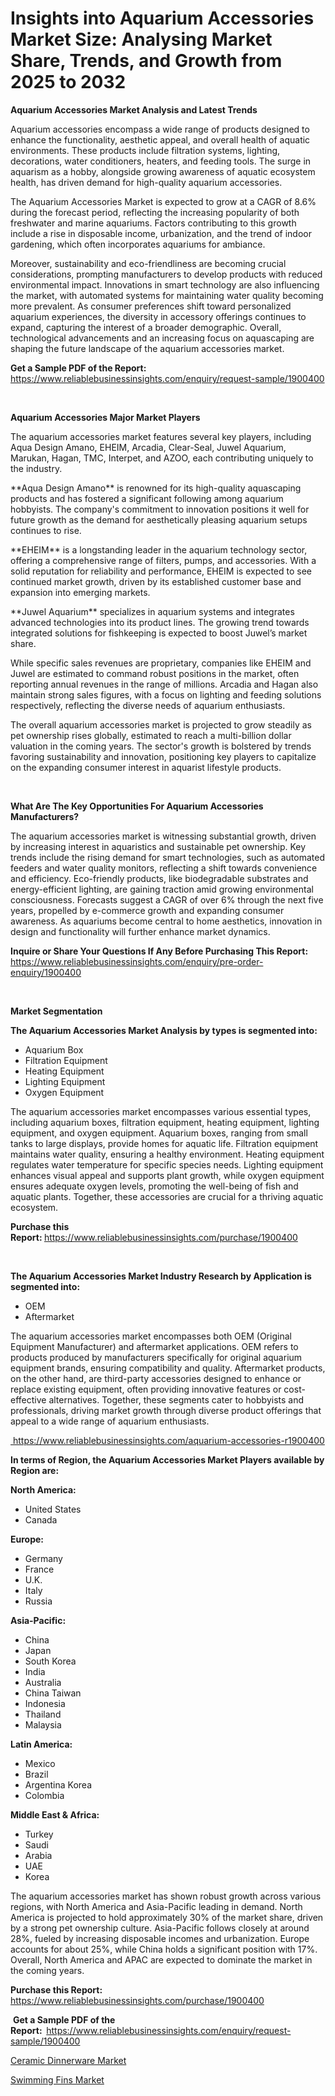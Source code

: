 <p><h1>Insights into Aquarium Accessories Market Size: Analysing Market Share, Trends, and Growth from 2025 to 2032</h1></p><p><strong>Aquarium Accessories Market Analysis and Latest Trends</strong></p>
<p><p>Aquarium accessories encompass a wide range of products designed to enhance the functionality, aesthetic appeal, and overall health of aquatic environments. These products include filtration systems, lighting, decorations, water conditioners, heaters, and feeding tools. The surge in aquarism as a hobby, alongside growing awareness of aquatic ecosystem health, has driven demand for high-quality aquarium accessories. </p><p>The Aquarium Accessories Market is expected to grow at a CAGR of 8.6% during the forecast period, reflecting the increasing popularity of both freshwater and marine aquariums. Factors contributing to this growth include a rise in disposable income, urbanization, and the trend of indoor gardening, which often incorporates aquariums for ambiance. </p><p>Moreover, sustainability and eco-friendliness are becoming crucial considerations, prompting manufacturers to develop products with reduced environmental impact. Innovations in smart technology are also influencing the market, with automated systems for maintaining water quality becoming more prevalent. As consumer preferences shift toward personalized aquarium experiences, the diversity in accessory offerings continues to expand, capturing the interest of a broader demographic. Overall, technological advancements and an increasing focus on aquascaping are shaping the future landscape of the aquarium accessories market.</p></p>
<p><strong>Get a Sample PDF of the Report:&nbsp;</strong> <a href="https://www.reliablebusinessinsights.com/enquiry/request-sample/1900400?utm_campaign=1119&utm_medium=2&utm_source=Github&utm_content=ia&utm_term=05022025&utm_id=aquarium-accessories">https://www.reliablebusinessinsights.com/enquiry/request-sample/1900400</a></p>
<p>&nbsp;</p>
<p><strong>Aquarium Accessories Major Market Players</strong></p>
<p><p>The aquarium accessories market features several key players, including Aqua Design Amano, EHEIM, Arcadia, Clear-Seal, Juwel Aquarium, Marukan, Hagan, TMC, Interpet, and AZOO, each contributing uniquely to the industry.</p><p>**Aqua Design Amano** is renowned for its high-quality aquascaping products and has fostered a significant following among aquarium hobbyists. The company's commitment to innovation positions it well for future growth as the demand for aesthetically pleasing aquarium setups continues to rise. </p><p>**EHEIM** is a longstanding leader in the aquarium technology sector, offering a comprehensive range of filters, pumps, and accessories. With a solid reputation for reliability and performance, EHEIM is expected to see continued market growth, driven by its established customer base and expansion into emerging markets. </p><p>**Juwel Aquarium** specializes in aquarium systems and integrates advanced technologies into its product lines. The growing trend towards integrated solutions for fishkeeping is expected to boost Juwel’s market share. </p><p>While specific sales revenues are proprietary, companies like EHEIM and Juwel are estimated to command robust positions in the market, often reporting annual revenues in the range of millions. Arcadia and Hagan also maintain strong sales figures, with a focus on lighting and feeding solutions respectively, reflecting the diverse needs of aquarium enthusiasts. </p><p>The overall aquarium accessories market is projected to grow steadily as pet ownership rises globally, estimated to reach a multi-billion dollar valuation in the coming years. The sector's growth is bolstered by trends favoring sustainability and innovation, positioning key players to capitalize on the expanding consumer interest in aquarist lifestyle products.</p></p>
<p>&nbsp;</p>
<p><strong>What Are The Key Opportunities For Aquarium Accessories Manufacturers?</strong></p>
<p><p>The aquarium accessories market is witnessing substantial growth, driven by increasing interest in aquaristics and sustainable pet ownership. Key trends include the rising demand for smart technologies, such as automated feeders and water quality monitors, reflecting a shift towards convenience and efficiency. Eco-friendly products, like biodegradable substrates and energy-efficient lighting, are gaining traction amid growing environmental consciousness. Forecasts suggest a CAGR of over 6% through the next five years, propelled by e-commerce growth and expanding consumer awareness. As aquariums become central to home aesthetics, innovation in design and functionality will further enhance market dynamics.</p></p>
<p><strong>Inquire or Share Your Questions If Any Before Purchasing This Report:</strong> <a href="https://www.reliablebusinessinsights.com/enquiry/pre-order-enquiry/1900400?utm_campaign=1119&utm_medium=2&utm_source=Github&utm_content=ia&utm_term=05022025&utm_id=aquarium-accessories">https://www.reliablebusinessinsights.com/enquiry/pre-order-enquiry/1900400</a></p>
<p>&nbsp;</p>
<p><strong>Market Segmentation</strong></p>
<p><strong>The Aquarium Accessories Market Analysis by types is segmented into:</strong></p>
<p><ul><li>Aquarium Box</li><li>Filtration Equipment</li><li>Heating Equipment</li><li>Lighting Equipment</li><li>Oxygen Equipment</li></ul></p>
<p><p>The aquarium accessories market encompasses various essential types, including aquarium boxes, filtration equipment, heating equipment, lighting equipment, and oxygen equipment. Aquarium boxes, ranging from small tanks to large displays, provide homes for aquatic life. Filtration equipment maintains water quality, ensuring a healthy environment. Heating equipment regulates water temperature for specific species needs. Lighting equipment enhances visual appeal and supports plant growth, while oxygen equipment ensures adequate oxygen levels, promoting the well-being of fish and aquatic plants. Together, these accessories are crucial for a thriving aquatic ecosystem.</p></p>
<p><strong>Purchase this Report:&nbsp;</strong><a href="https://www.reliablebusinessinsights.com/purchase/1900400?utm_campaign=1119&utm_medium=2&utm_source=Github&utm_content=ia&utm_term=05022025&utm_id=aquarium-accessories">https://www.reliablebusinessinsights.com/purchase/1900400</a></p>
<p>&nbsp;</p>
<p><strong>The Aquarium Accessories Market Industry Research by Application is segmented into:</strong></p>
<p><ul><li>OEM</li><li>Aftermarket</li></ul></p>
<p><p>The aquarium accessories market encompasses both OEM (Original Equipment Manufacturer) and aftermarket applications. OEM refers to products produced by manufacturers specifically for original aquarium equipment brands, ensuring compatibility and quality. Aftermarket products, on the other hand, are third-party accessories designed to enhance or replace existing equipment, often providing innovative features or cost-effective alternatives. Together, these segments cater to hobbyists and professionals, driving market growth through diverse product offerings that appeal to a wide range of aquarium enthusiasts.</p></p>
<p><a href="https://www.reliablebusinessinsights.com/aquarium-accessories-r1900400?utm_campaign=1119&utm_medium=2&utm_source=Github&utm_content=ia&utm_term=05022025&utm_id=aquarium-accessories">&nbsp;https://www.reliablebusinessinsights.com/aquarium-accessories-r1900400</a></p>
<p><strong>In terms of Region, the Aquarium Accessories Market Players available by Region are:</strong></p>
<p>
    <p> <strong> North America: </strong>
        <ul>
            <li>United States</li>
            <li>Canada</li>
        </ul>
        </p> 
    <p> <strong> Europe: </strong>
        <ul>
            <li>Germany</li>
            <li>France</li>
            <li>U.K.</li>
            <li>Italy</li>
            <li>Russia</li>
        </ul>
        </p> 
    <p> <strong> Asia-Pacific: </strong>
        <ul>
            <li>China</li>
            <li>Japan</li>
            <li>South Korea</li>
            <li>India</li>
            <li>Australia</li>
            <li>China Taiwan</li>
            <li>Indonesia</li>
            <li>Thailand</li>
            <li>Malaysia</li>
        </ul>
        </p> 
    <p> <strong> Latin America: </strong>
        <ul>
            <li>Mexico</li>
            <li>Brazil</li>
            <li>Argentina Korea</li>
            <li>Colombia</li>
        </ul>
        </p> 
    <p> <strong> Middle East & Africa: </strong>
        <ul>
            <li>Turkey</li>
            <li>Saudi</li>
            <li>Arabia</li>
            <li>UAE</li>
            <li>Korea</li>
        </ul>
    </p>
    </p>
<p><p>The aquarium accessories market has shown robust growth across various regions, with North America and Asia-Pacific leading in demand. North America is projected to hold approximately 30% of the market share, driven by a strong pet ownership culture. Asia-Pacific follows closely at around 28%, fueled by increasing disposable incomes and urbanization. Europe accounts for about 25%, while China holds a significant position with 17%. Overall, North America and APAC are expected to dominate the market in the coming years.</p></p>
<p><strong>Purchase this Report: </strong><a href="https://www.reliablebusinessinsights.com/purchase/1900400?utm_campaign=1119&utm_medium=2&utm_source=Github&utm_content=ia&utm_term=05022025&utm_id=aquarium-accessories">https://www.reliablebusinessinsights.com/purchase/1900400</a></p>
<p>&nbsp;<strong>Get a Sample PDF of the Report:&nbsp;&nbsp;</strong><a href="https://www.reliablebusinessinsights.com/enquiry/request-sample/1900400?utm_campaign=1119&utm_medium=2&utm_source=Github&utm_content=ia&utm_term=05022025&utm_id=aquarium-accessories">https://www.reliablebusinessinsights.com/enquiry/request-sample/1900400</a></p>
<p><strong></strong></p>
<p><p><a href="https://github.com/irfadac/Market-Research-Report-List-5/blob/main/ceramic-dinnerware-market.md?utm_campaign=1119&utm_medium=2&utm_source=Github&utm_content=ia&utm_term=05022025&utm_id=aquarium-accessories">Ceramic Dinnerware Market</a></p><p><a href="https://github.com/supicweg/Market-Research-Report-List-1/blob/main/swimming-fins-market.md?utm_campaign=1119&utm_medium=2&utm_source=Github&utm_content=ia&utm_term=05022025&utm_id=aquarium-accessories">Swimming Fins Market</a></p></p>